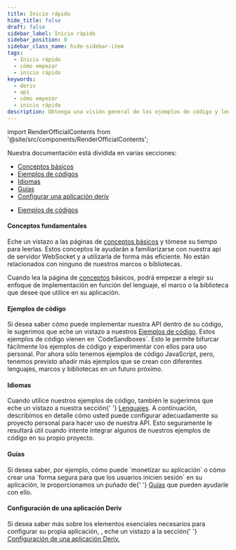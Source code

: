 ```yaml
---
title: Inicio rápido
hide_title: false
draft: false
sidebar_label: Inicio rápido
sidebar_position: 0
sidebar_class_name: hide-sidebar-item
tags:
  - Inicio rápido
  - cómo empezar
  - inicio rápido
keywords:
  - deriv
  - api
  - cómo empezar
  - inicio rápido
description: Obtenga una visión general de los ejemplos de código y lenguajes disponibles de la API Deriv, y cómo utilizarla para crear su aplicación de negociación.
---
```


import RenderOfficialContents from '@site/src/components/RenderOfficialContents';

Nuestra documentación está dividida en varias secciones:

<RenderOfficialContents>
  <ul>
    <li>
      <a href='category/core-concepts'>Conceptos básicos</a>
    </li>
    <li>
      <a href='category/code-examples'>Ejemplos de códigos</a>
    </li>
    <li>
      <a href='category/languages'>Idiomas</a>
    </li>
    <li>
      <a href='category/guides'>Guías</a>
    </li>
    <li>
      <a href='setting-up-a-deriv-application'>Configurar una aplicación deriv</a>
    </li>
  </ul>
  <ul>
    <li>
      <a href='category/code-examples'>Ejemplos de códigos</a>
    </li>
  </ul>
</RenderOfficialContents>

<RenderOfficialContents>
  <h4>Conceptos fundamentales</h4>
</RenderOfficialContents>

<RenderOfficialContents>
  <p>
    Eche un vistazo a las páginas de <a href='/docs/category/core-concepts'>conceptos básicos</a> y tómese su tiempo
    para leerlas. Estos conceptos le ayudarán a familiarizarse con nuestra api de servidor WebSocket
    y a utilizarla de forma más eficiente. No están relacionados con ninguno de nuestros marcos o bibliotecas.
  </p>
</RenderOfficialContents>

<RenderOfficialContents>
  <p>
    Cuando lea la página de <a href='/docs/category/core-concepts'>conceptos</a> básicos, podrá
    empezar a elegir su enfoque de implementación en función del lenguaje, el marco o la biblioteca que desee que
    utilice en su aplicación.
  </p>
</RenderOfficialContents>

<h4>Ejemplos de código</h4>

<p>
  Si desea saber cómo puede implementar nuestra API dentro de su código, le sugerimos que eche un vistazo
  a nuestros <a href='/docs/category/code-examples'>Ejemplos de código</a>. Estos ejemplos de código vienen en
  `CodeSandboxes`. Esto le permite bifurcar fácilmente los ejemplos de código y experimentar con ellos para
  uso personal. Por ahora sólo tenemos ejemplos de código JavaScript, pero, tenemos previsto añadir más ejemplos
  que se crean con diferentes lenguajes, marcos y bibliotecas en un futuro próximo.
</p>

<RenderOfficialContents>
  <h4>Idiomas</h4>
</RenderOfficialContents>

<RenderOfficialContents>
  <p>
    Cuando utilice nuestros ejemplos de código, también le sugerimos que eche un vistazo a nuestra sección{' '}
    <a href='/docs/category/languages'>Lenguajes</a>. A continuación, describimos en detalle cómo usted
    puede configurar adecuadamente su proyecto personal para hacer uso de nuestra API. Esto seguramente le resultará útil
    cuando intente integrar algunos de nuestros ejemplos de código en su propio proyecto.
  </p>
</RenderOfficialContents>

<RenderOfficialContents>
  <h4>Guías</h4>
</RenderOfficialContents>

<RenderOfficialContents>
  <p>
    Si desea saber, por ejemplo, cómo puede `monetizar su aplicación` o cómo crear una
    `forma segura para que los usuarios inicien sesión` en su aplicación, le proporcionamos un puñado de{' '}
    <a href='/docs/category/guides'>Guías</a> que pueden ayudarle con ello.
  </p>
</RenderOfficialContents>

<RenderOfficialContents>
  <h4>Configuración de una aplicación Deriv</h4>
</RenderOfficialContents>

<RenderOfficialContents>
  <p>
    Si desea saber más sobre los elementos esenciales necesarios para configurar su propia aplicación,
    , eche un vistazo a la sección{' '}
    <a href='/docs/setting-up-a-deriv-application'>Configuración de una aplicación Deriv.</a>
  </p>
</RenderOfficialContents>
